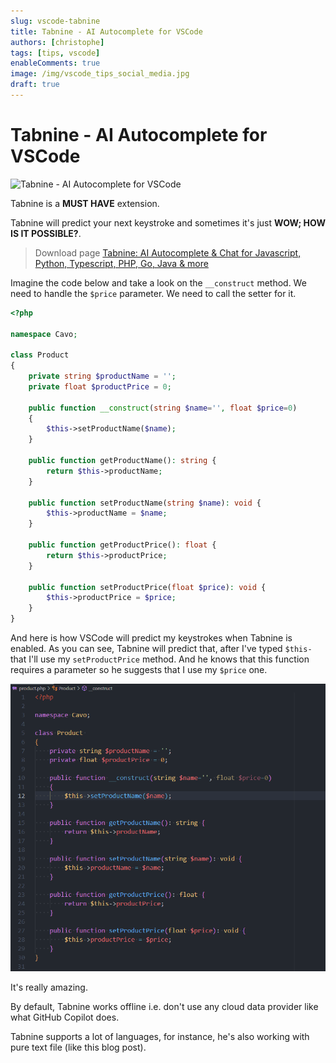 ```yaml
---
slug: vscode-tabnine
title: Tabnine - AI Autocomplete for VSCode
authors: [christophe]
tags: [tips, vscode]
enableComments: true
image: /img/vscode_tips_social_media.jpg
draft: true
---
```

# Tabnine - AI Autocomplete for VSCode

![Tabnine - AI Autocomplete for VSCode](/img/vscode_tips_header.jpg)

Tabnine is a **MUST HAVE** extension.

Tabnine will predict your next keystroke and sometimes it's just **WOW; HOW IS IT POSSIBLE?**.

<!-- truncate -->

> Download page [Tabnine: AI Autocomplete & Chat for Javascript, Python, Typescript, PHP, Go, Java & more](https://marketplace.visualstudio.com/items?itemName=TabNine.tabnine-vscode)

Imagine the code below and take a look on the `__construct` method. We need to handle the `$price` parameter. We need to call the setter for it.

```php
<?php

namespace Cavo;

class Product 
{
    private string $productName = '';
    private float $productPrice = 0;

    public function __construct(string $name='', float $price=0)
    {
        $this->setProductName($name);
    }

    public function getProductName(): string {
        return $this->productName;
    }

    public function setProductName(string $name): void {
        $this->productName = $name;
    }

    public function getProductPrice(): float {
        return $this->productPrice;
    }

    public function setProductPrice(float $price): void {
        $this->productPrice = $price;
    }
}
```

And here is how VSCode will predict my keystrokes when Tabnine is enabled. As you can see, Tabnine will predict that, after I've typed `$this-` that I'll use my `setProductPrice` method. And he knows that this function requires a parameter so he suggests that I use my `$price` one.

![Tabnine is so wow!](./images/tabnine.gif)

It's really amazing.

By default, Tabnine works offline i.e. don't use any cloud data provider like what GitHub Copilot does.

Tabnine supports a lot of languages, for instance, he's also working with pure text file (like this blog post).
